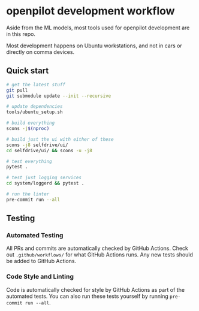 # openpilot development workflow

Aside from the ML models, most tools used for openpilot development are in this repo.

Most development happens on Ubuntu workstations, and not in cars or directly on comma devices.

## Quick start

```bash
# get the latest stuff
git pull
git submodule update --init --recursive

# update dependencies
tools/ubuntu_setup.sh

# build everything
scons -j$(nproc)

# build just the ui with either of these
scons -j8 selfdrive/ui/
cd selfdrive/ui/ && scons -u -j8

# test everything
pytest .

# test just logging services
cd system/loggerd && pytest .

# run the linter
pre-commit run --all
```

## Testing

### Automated Testing

All PRs and commits are automatically checked by GitHub Actions. Check out `.github/workflows/` for what GitHub Actions runs. Any new tests should be added to GitHub Actions.

### Code Style and Linting

Code is automatically checked for style by GitHub Actions as part of the automated tests. You can also run these tests yourself by running `pre-commit run --all`.
